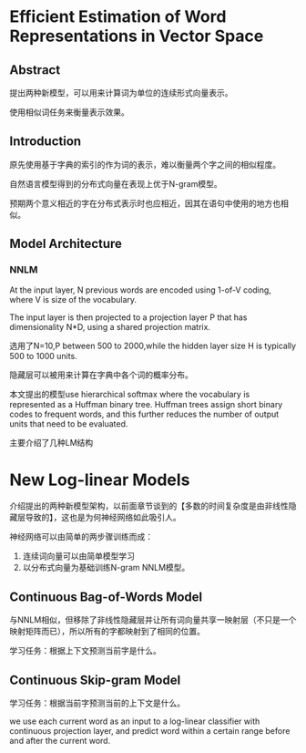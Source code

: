 # Efficient Estimation of Word Representations in Vector Space

## Abstract

提出两种新模型，可以用来计算词为单位的连续形式向量表示。

使用相似词任务来衡量表示效果。  

## Introduction

原先使用基于字典的索引的作为词的表示，难以衡量两个字之间的相似程度。

自然语言模型得到的分布式向量在表现上优于N-gram模型。  

预期两个意义相近的字在分布式表示时也应相近，因其在语句中使用的地方也相似。  

  ## Model Architecture

### NNLM

At the input layer, N previous words are encoded using 1-of-V coding, where V is size of the vocabulary.  

The input layer is then projected to a projection layer P that has dimensionality N*D, using a shared projection matrix.  

选用了N=10,P between 500 to 2000,while the hidden layer size H is typically 500 to 1000 units.

隐藏层可以被用来计算在字典中各个词的概率分布。  

本文提出的模型use hierarchical softmax where the vocabulary is represented as a Huffman binary tree. Huffman trees assign short binary codes to frequent words, and this further reduces the number of output units that need to be evaluated.



主要介绍了几种LM结构



# New Log-linear Models

介绍提出的两种新模型架构，以前面章节谈到的【多数的时间复杂度是由非线性隐藏层导致的】，这也是为何神经网络如此吸引人。

神经网络可以由简单的两步骤训练而成：

1. 连续词向量可以由简单模型学习
2. 以分布式向量为基础训练N-gram NNLM模型。



## Continuous Bag-of-Words Model

与NNLM相似，但移除了非线性隐藏层并让所有词向量共享一映射层（不只是一个映射矩阵而已），所以所有的字都映射到了相同的位置。

学习任务：根据上下文预测当前字是什么。



## Continuous Skip-gram Model

学习任务：根据当前字预测当前的上下文是什么。

we use each current word as an input to a log-linear classifier with continuous projection layer, and predict word within a certain range before and after the current word.